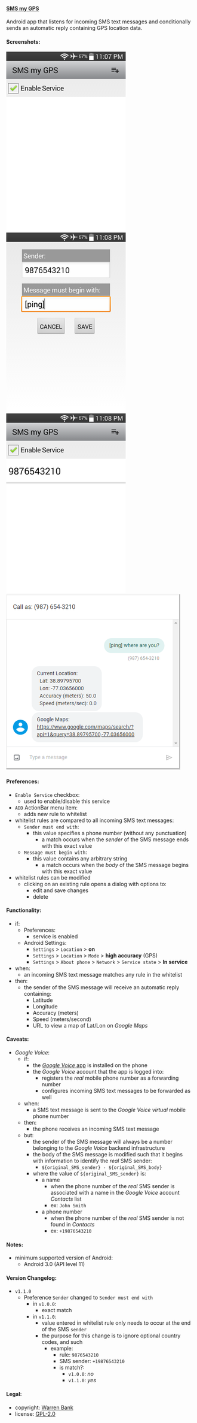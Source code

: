 #### [SMS my GPS](https://github.com/warren-bank/Android-SMS-Automatic-Reply-GPS)

Android app that listens for incoming SMS text messages and conditionally sends an automatic reply containing GPS location data.

#### Screenshots:

![SMS-my-GPS](./screenshots/1-prefs-no-rules-in-whitelist.png)
![SMS-my-GPS](./screenshots/2-prefs-add-new-rule-dialog.png)
![SMS-my-GPS](./screenshots/3-prefs-one-rule-in-whitelist.png)
![SMS-my-GPS](./screenshots/4-usage-SMS-reply.png)

#### Preferences:

* `Enable Service` checkbox:
  * used to enable/disable this service
* `ADD` ActionBar menu item:
  * adds new rule to whitelist
* whitelist rules are compared to all incoming SMS text messages:
  * `Sender must end with`:
    * this value specifies a phone number (without any punctuation)
      * a match occurs when the _sender_ of the SMS message ends with this exact value
  * `Message must begin with`:
    * this value contains any arbitrary string
      * a match occurs when the _body_ of the SMS message begins with this exact value
* whitelist rules can be modified
  * clicking on an existing rule opens a dialog with options to:
    * edit and save changes
    * delete

#### Functionality:

* if:
  * Preferences:
    * service is enabled
  * Android Settings:
    * `Settings` &gt; `Location` &gt; __on__
    * `Settings` &gt; `Location` &gt; `Mode` &gt; __high accuracy__ (GPS)
    * `Settings` &gt; `About phone` &gt; `Network` &gt; `Service state` &gt; __In service__
* when:
  * an incoming SMS text message matches any rule in the whitelist
* then:
  * the sender of the SMS message will receive an automatic reply containing:
    * Latitude
    * Longitude
    * Accuracy (meters)
    * Speed (meters/second)
    * URL to view a map of Lat/Lon on _Google Maps_

#### Caveats:

* _Google Voice_:
  * if:
    * the [_Google Voice_ app](https://play.google.com/store/apps/details?id=com.google.android.apps.googlevoice) is installed on the phone
    * the _Google Voice_ account that the app is logged into:
      * registers the _real_ mobile phone number as a forwarding number
      * configures incoming SMS text messages to be forwarded as well
  * when:
    * a SMS text message is sent to the _Google Voice_ _virtual_ mobile phone number
  * then:
    * the phone receives an incoming SMS text message
  * but:
    * the sender of the SMS message will always be a number belonging to the _Google Voice_ backend infrastructure
    * the body of the SMS message is modified such that it begins with information to identify the _real_ SMS sender:
      * `${original_SMS_sender} - ${original_SMS_body}`
    * where the value of `${original_SMS_sender}` is:
      * a name
        * when the phone number of the _real_ SMS sender is associated with a name in the _Google Voice_ account _Contacts_ list
        * ex: `John Smith`
      * a phone number
        * when the phone number of the _real_ SMS sender is not found in _Contacts_
        * ex: `+19876543210`

#### Notes:

* minimum supported version of Android:
  * Android 3.0 (API level 11)

#### Version Changelog:

* `v1.1.0`
  * Preference `Sender` changed to `Sender must end with`
    * in `v1.0.0`:
      * exact match
    * in `v1.1.0`:
      * value entered in whitelist rule only needs to occur at the end of the SMS `sender`
      * the purpose for this change is to ignore optional country codes, and such
        * example:
          * rule: `9876543210`
          * SMS sender: `+19876543210`
          * is match?:
            * `v1.0.0`: _no_
            * `v1.1.0`: _yes_

#### Legal:

* copyright: [Warren Bank](https://github.com/warren-bank)
* license: [GPL-2.0](https://www.gnu.org/licenses/old-licenses/gpl-2.0.txt)
